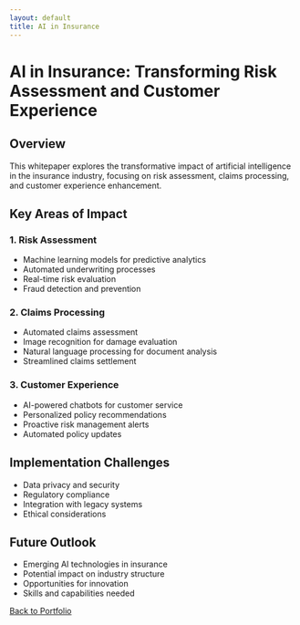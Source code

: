 ```yaml
---
layout: default
title: AI in Insurance
---
```


# AI in Insurance: Transforming Risk Assessment and Customer Experience

## Overview
This whitepaper explores the transformative impact of artificial intelligence in the insurance industry, focusing on risk assessment, claims processing, and customer experience enhancement.

## Key Areas of Impact

### 1. Risk Assessment
- Machine learning models for predictive analytics
- Automated underwriting processes
- Real-time risk evaluation
- Fraud detection and prevention

### 2. Claims Processing
- Automated claims assessment
- Image recognition for damage evaluation
- Natural language processing for document analysis
- Streamlined claims settlement

### 3. Customer Experience
- AI-powered chatbots for customer service
- Personalized policy recommendations
- Proactive risk management alerts
- Automated policy updates

## Implementation Challenges
- Data privacy and security
- Regulatory compliance
- Integration with legacy systems
- Ethical considerations

## Future Outlook
- Emerging AI technologies in insurance
- Potential impact on industry structure
- Opportunities for innovation
- Skills and capabilities needed

[Back to Portfolio](../index) 